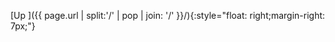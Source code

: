 [Up <i class="fas fa-level-up"></i>]({{ page.url | split:'/' | pop | join: '/' }}/){:style="float: right;margin-right: 7px;"}
